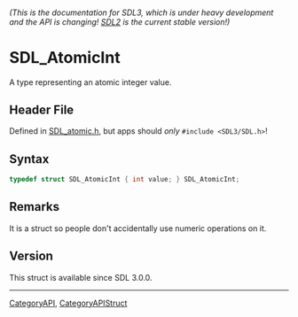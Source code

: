 ###### (This is the documentation for SDL3, which is under heavy development and the API is changing! [SDL2](https://wiki.libsdl.org/SDL2/) is the current stable version!)
# SDL_AtomicInt

A type representing an atomic integer value.

## Header File

Defined in [SDL_atomic.h](https://github.com/libsdl-org/SDL/blob/main/include/SDL3/SDL_atomic.h), but apps should _only_ `#include <SDL3/SDL.h>`!

## Syntax

```c
typedef struct SDL_AtomicInt { int value; } SDL_AtomicInt;
```

## Remarks

It is a struct so people don't accidentally use numeric operations on it.

## Version

This struct is available since SDL 3.0.0.

----
[CategoryAPI](CategoryAPI), [CategoryAPIStruct](CategoryAPIStruct)

